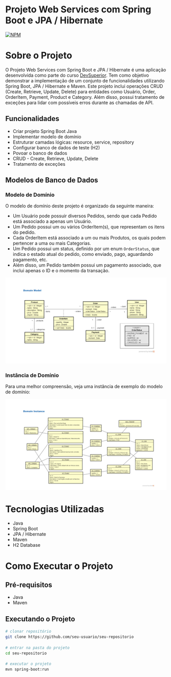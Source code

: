 # Projeto Web Services com Spring Boot e JPA / Hibernate

[![NPM](https://img.shields.io/npm/l/react)](https://github.com/seu-usuario/seu-repositorio/blob/main/LICENSE)

# Sobre o Projeto

O Projeto Web Services com Spring Boot e JPA / Hibernate é uma aplicação desenvolvida como parte do curso [DevSuperior](https://devsuperior.com "Site da DevSuperior"). Tem como objetivo demonstrar a implementação de um conjunto de funcionalidades utilizando Spring Boot, JPA / Hibernate e Maven. Este projeto inclui operações CRUD (Create, Retrieve, Update, Delete) para entidades como Usuário, Order, OrderItem, Payment, Product e Category. Além disso, possui tratamento de exceções para lidar com possíveis erros durante as chamadas de API.

## Funcionalidades

- Criar projeto Spring Boot Java
- Implementar modelo de domínio
- Estruturar camadas lógicas: resource, service, repository
- Configurar banco de dados de teste (H2)
- Povoar o banco de dados
- CRUD - Create, Retrieve, Update, Delete
- Tratamento de exceções

## Modelos de Banco de Dados

### Modelo de Domínio

O modelo de domínio deste projeto é organizado da seguinte maneira:

- Um Usuário pode possuir diversos Pedidos, sendo que cada Pedido está associado a apenas um Usuário.
- Um Pedido possui um ou vários OrderItem(s), que representam os itens do pedido.
- Cada OrderItem está associado a um ou mais Produtos, os quais podem pertencer a uma ou mais Categorias.
- Um Pedido possui um status, definido por um enum `OrderStatus`, que indica o estado atual do pedido, como enviado, pago, aguardando pagamento, etc.
- Além disso, um Pedido também possui um pagamento associado, que inclui apenas o ID e o momento da transação.

![Instância de Domínio](Domainmodel.png)

### Instância de Domínio

Para uma melhor compreensão, veja uma instância de exemplo do modelo de domínio:

![Instância de Domínio](Instancemodel.png)

# Tecnologias Utilizadas

- Java
- Spring Boot
- JPA / Hibernate
- Maven
- H2 Database

# Como Executar o Projeto

## Pré-requisitos

- Java
- Maven

## Executando o Projeto

```bash
# clonar repositório
git clone https://github.com/seu-usuario/seu-repositorio

# entrar na pasta do projeto
cd seu-repositorio

# executar o projeto
mvn spring-boot:run

